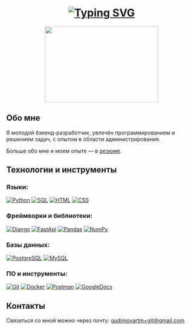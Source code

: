 <div align="center">
  <h1> <a href="https://git.io/typing-svg"><img src="https://readme-typing-svg.herokuapp.com?font=Fira+Code&size=30&pause=1000&color=F75858&background=FF000000&center=true&vCenter=true&multiline=true&width=635&height=60&lines=%D0%9F%D1%80%D0%B8%D0%B2%D0%B5%D1%82%2C+%F0%9F%91%8B+%D0%BC%D0%B5%D0%BD%D1%8F+%D0%B7%D0%BE%D0%B2%D1%83%D1%82+%D0%90%D1%80%D1%82%D1%91%D0%BC" alt="Typing SVG" /></a></h1>
  <img src="https://i.giphy.com/media/v1.Y2lkPTc5MGI3NjExajN1enNmbGoxZng1ZXdkdTR3dmVkOTRnZjVjOHRsend0ZjV6NjY2MiZlcD12MV9pbnRlcm5hbF9naWZfYnlfaWQmY3Q9Zw/2IudUHdI075HL02Pkk/giphy.gif" align="center" width="300" height="200"/>
</div>

## Обо мне
Я молодой бэкенд-разработчик, увлечён программированием и решением задач, с опытом в области администрирования.

Больше обо мне и моем опыте — в [резюме](https://docs.google.com/document/d/1_iugAYYLx8A64YR4xgJGRl22CNhkRdNcTwLO6z1m3Tc/edit?usp=sharing).

## Технологии и инструменты
### Языки:
<p>
  <a href="#"><img alt="Python" src="https://img.shields.io/badge/Python-3776AB?logo=Python&logoColor=white"></a>
  <a href="#"><img alt="SQL" src="https://custom-icon-badges.herokuapp.com/badge/SQL-025E8C.svg?logo=database&logoColor=white"></a>
  <a href="#"><img alt="HTML" src="https://img.shields.io/badge/HTML-E34F26?logo=html5&logoColor=white"></a>
  <a href="#"><img alt="CSS" src="https://img.shields.io/badge/CSS-663399?logo=css3&logoColor=white"></a>
</p>

### Фреймворки и библиотеки:
<p>
  <a href="#"><img alt="Django" src="https://img.shields.io/badge/Django-092E20?logo=django&logoColor=white"></a>
  <a href="#"><img alt="FastApi" src="https://img.shields.io/badge/FastApi-009688?logo=fastapi&logoColor=white"></a>
  <a href="#"><img alt="Pandas" src="https://img.shields.io/badge/Pandas-150458?logo=pandas&logoColor=white"></a>
  <a href="#"><img alt="NumPy" src="https://img.shields.io/badge/NumPy-013243?logo=numpy&logoColor=white"></a>
</p>

### Базы данных:
<p>
  <a href="#"><img alt="PostgreSQL" src="https://img.shields.io/badge/PostgreSQL-4169E1?logo=postgresql&logoColor=white"></a>
  <a href="#"><img alt="MySQL" src="https://img.shields.io/badge/MySQL-4479A1?logo=mysql&logoColor=white"></a>
</p>

### ПО и инструменты:
<p>
  <a href="#"><img alt="Git" src="https://img.shields.io/badge/Git-F05032?logo=git&logoColor=white"></a>
  <a href="#"><img alt="Docker" src="https://img.shields.io/badge/Docker-2496ED?logo=docker&logoColor=white"></a>
  <a href="#"><img alt="Postman" src="https://img.shields.io/badge/Postman-FF6C37?logo=postman&logoColor=white"></a>
  <a href="#"><img alt="GoogleDocs" src="https://img.shields.io/badge/GoogleDocs-4285F4?logo=googledocs&logoColor=white"></a>
</p>

## Контакты
Связаться со мной можно через почту: gudimovartm+git@gmail.com
<!--
**GudimArt/GudimArt** is a ✨ _special_ ✨ repository because its `README.md` (this file) appears on your GitHub profile.

Here are some ideas to get you started:

- 🔭 I’m currently working on ...
- 🌱 I’m currently learning ...
- 👯 I’m looking to collaborate on ...
- 🤔 I’m looking for help with ...
- 💬 Ask me about ...
- 📫 How to reach me: ...
- 😄 Pronouns: ...
- ⚡ Fun fact: ...
-->
